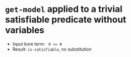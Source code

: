 # `get-model` applied to a trivial satisfiable predicate without variables

* Input kore term: ` 0 <= 0`
* Result: `is-satisfiable`, no substitution

